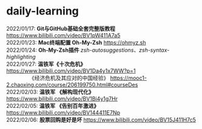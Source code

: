 # daily-learning

2022/01/17: **Git与GitHub基础全套完整版教程** <https://www.bilibili.com/video/BV1pW411A7a5>  
2022/01/23: **Mac终端配置 Oh-My-Zsh** <https://ohmyz.sh>  
2022/01/24: **Oh-My-Zsh插件** *zsh-autosuggestions、zsh-syntax-highlighting*  
2022/01/27: **温铁军《十次危机》** <https://www.bilibili.com/video/BV1Da4y1x7WW?p=1>  
&emsp;&emsp;&emsp;&emsp; 《经济危机及其应对的中国经验》 <https://mooc1-2.chaoxing.com/course/206199750.html#courseDes>  
2022/02/03: **温铁军 《解构现代化》** <https://www.bilibili.com/video/BV1Bi4y1g7Hr>  
2022/02/05: **温铁军 《告别百年激进》** <https://www.bilibili.com/video/BV144411E7Np>  
2022/02/06: **股票回购是好是坏** <https://www.bilibili.com/video/BV15J411H7c5>  
